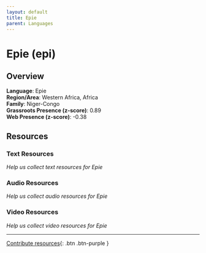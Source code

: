 ```yaml
---
layout: default
title: Epie
parent: Languages
---
```


# Epie (epi)

## Overview

**Language**: Epie  
**Region/Area**: Western Africa, Africa  
**Family**: Niger-Congo  
**Grassroots Presence (z-score)**: 0.89  
**Web Presence (z-score)**: -0.38  

## Resources

### Text Resources
*Help us collect text resources for Epie*

### Audio Resources
*Help us collect audio resources for Epie*

### Video Resources
*Help us collect video resources for Epie*

---

[Contribute resources](https://forms.office.com/e/1SfLJx3u1r){: .btn .btn-purple }
